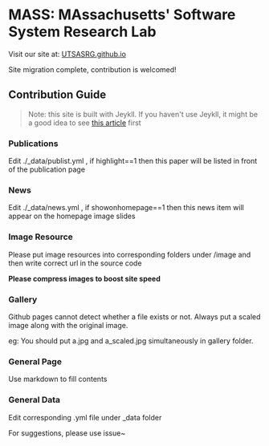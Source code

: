 # MASS: MAssachusetts' Software System Research Lab

Visit our site at: [UTSASRG.github.io](UTSASRG.github.io)

Site migration complete, contribution is welcomed!

## Contribution Guide

> Note: this site is built with Jeykll. If you haven't use Jeykll, it might be a good idea to see [this article](https://jekyllrb.com/docs/step-by-step/01-setup/) first 
> 
### Publications

Edit ./_data/publist.yml , if highlight==1 then this paper will be listed in front of the publication page

### News
Edit ./_data/news.yml , if showonhomepage==1 then this news item will appear on the homepage image slides


### Image Resource

Please put image resources into corresponding folders under /image and then write correct url in the source code

**Please compress images to boost site speed**

### Gallery

Github pages cannot detect whether a file exists or not. Always put a scaled image along with the original image.

eg: You should put a.jpg and a_scaled.jpg simultaneously in gallery folder.


### General Page

Use markdown to fill contents

### General Data

Edit corresponding .yml file under _data folder



For suggestions, please use issue~